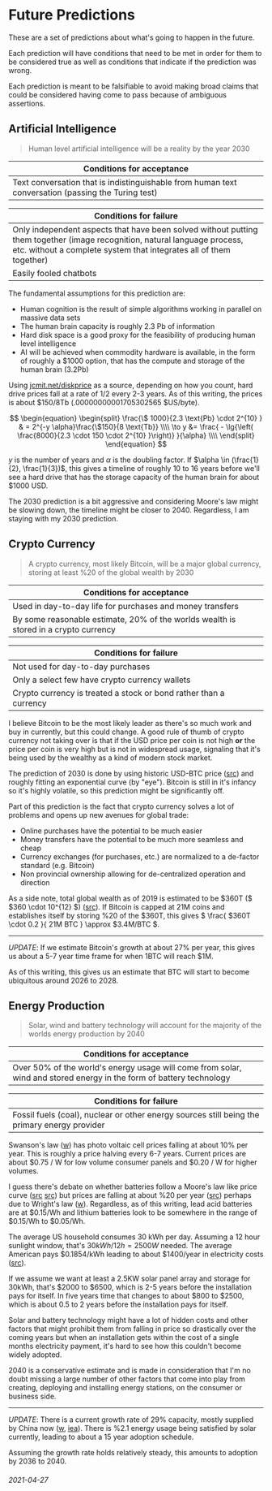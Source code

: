 Future Predictions
===

These are a set of predictions about what's going to happen in the future.

Each prediction will have conditions that need to be met in order for them to
be considered true as well as conditions that indicate if the prediction was wrong.

Each prediction is meant to be falsifiable to avoid making broad claims that could
be considered having come to pass because of ambiguous assertions.

Artificial Intelligence
---

> Human level artificial intelligence will be a reality by the year 2030

| Conditions for acceptance |
|---|
| Text conversation that is indistinguishable from human text conversation (passing the Turing test) |

| Conditions for failure |
|---|
| Only independent aspects that have been solved without putting them together (image recognition, natural language process, etc. without a complete system that integrates all of them together) |
| Easily fooled chatbots |

The fundamental assumptions for this prediction are:

* Human cognition is the result of simple algorithms working in parallel on massive data sets
* The human brain capacity is roughly 2.3 Pb of information
* Hard disk space is a good proxy for the feasibility of producing human level intelligence
* AI will be achieved when commodity hardware is available, in the form of roughly a $1000 option, that has the compute and storage of the human brain (3.2Pb)

Using [jcmit.net/diskprice](https://jcmit.net/diskprice.htm) as a source, depending on how you count, hard drive prices fall at a rate of 1/2 every 2-3 years.
As of this writing, the prices is about $\$$150/8Tb (.00000000001705302565 $\$$US/byte).

$$
\begin{equation}
\begin{split}
\frac{\$ 1000}{2.3 \text{Pb} \cdot 2^{10} }   & = 2^{-y \alpha}\frac{\$150}{8 \text{Tb}}  \\\\
\to y  &= \frac{ - \lg{\left( \frac{8000}{2.3 \cdot 150 \cdot 2^{10} }\right)} }{\alpha} \\\\
\end{split}
\end{equation}
$$

$y$ is the number of years and 
$\alpha$ is the doubling factor.
If $\alpha \in (\frac{1}{2}, \frac{1}{3})$, this gives a timeline of roughly 10 to 16 years before we'll see a hard drive that has the storage capacity of the human brain for
about $\$$1000 USD.

The 2030 prediction is a bit aggressive and considering Moore's law might be slowing down, the timeline might be closer to 2040.
Regardless, I am staying with my 2030 prediction.

Crypto Currency
---

> A crypto currency, most likely Bitcoin, will be a major global currency, storing at least %20 of the global wealth by 2030

| Conditions for acceptance |
|---|
| Used in day-to-day life for purchases and money transfers |
| By some reasonable estimate, 20% of the worlds wealth is stored in a crypto currency |

| Conditions for failure |
|---|
| Not used for day-to-day purchases |
| Only a select few have crypto currency wallets |
| Crypto currency is treated a stock or bond rather than a currency |

I believe Bitcoin to be the most likely leader as there's so much work and buy in currently, but this could change.
A good rule of thumb of crypto currency not taking over is that if the USD price per coin is not high **or** the
price per coin is very high but is not in widespread usage, signaling that it's being used by the wealthy as a kind
of modern stock market.

The prediction of 2030 is done by using historic USD-BTC price ([src](https://finance.yahoo.com/quote/BTC-USD/history/)) and roughly
fitting an exponential curve (by "eye").
Bitcoin is still in it's infancy so it's highly volatile, so this prediction might be significantly off.

Part of this prediction is the fact that crypto currency solves a lot of problems and opens up new avenues for global trade:

* Online purchases have the potential to be much easier
* Money transfers have the potential to be much more seamless and cheap
* Currency exchanges (for purchases, etc.) are normalized to a de-factor standard (e.g. Bitcoin)
* Non provincial ownership allowing for de-centralized operation and direction

As a side note, total global wealth as of 2019 is estimated to be $\$$360T
($ \$360 \cdot 10^{12} $) ([src](https://www.credit-suisse.com/about-us/en/reports-research/global-wealth-report.html)).
If Bitcoin is capped at 21M coins and establishes itself by storing %20 of the $\$$360T, this gives $ \frac{ \$360T \cdot 0.2 }{ 21M BTC } \approx \$3.4M/BTC $.

---

*UPDATE*: If we estimate Bitcoin's growth at about 27% per year, this gives us about a 5-7 year time frame for when 1BTC will reach $1M.

As of this writing, this gives us an estimate that BTC will start to become ubiquitous around 2026 to 2028.

Energy Production
---

> Solar, wind and battery technology will account for the majority of the worlds energy production by 2040

| Conditions for acceptance |
|---|
| Over 50% of the world's energy usage will come from solar, wind and stored energy in the form of battery technology |


| Conditions for failure |
|---|
| Fossil fuels (coal), nuclear or other energy sources still being the primary energy provider |

Swanson's law ([w](https://en.wikipedia.org/wiki/Swanson%27s_law)) has photo voltaic cell prices falling at about 10% per year.
This is roughly a price halving every 6-7 years.
Current prices are about $\$$0.75 / W for low volume consumer panels and $\$$0.20 / W for higher volumes.

I guess there's debate on whether batteries follow a Moore's law like price curve ([src](https://longtailpipe.com/2013/04/06/there-is-moores-law-for-batteries-its/) [src](https://longtailpipe.com/2013/04/06/there-is-moores-law-for-batteries-its/)) but prices are falling at about %20 per year ([src](https://about.bnef.com/blog/behind-scenes-take-lithium-ion-battery-prices/)) perhaps due to Wright's law ([w](https://en.wikipedia.org/wiki/Experience_curve_effects)).
Regardless, as of this writing, lead acid batteries are at $\$$0.15/Wh and lithium batteries look to be somewhere in the range of $\$$0.15/Wh to $\$$0.05/Wh.

The average US household consumes 30 kWh per day.
Assuming a 12 hour sunlight window, that's $30 kWh / 12h = 2500 W$ needed.
The average American pays $\$$0.1854/kWh leading to about $\$$1400/year in electricity costs ([src](https://www.eia.gov/tools/faqs/faq.php?id=97&t=3)).

If we assume we want at least a 2.5KW solar panel array and storage for 30kWh, that's $\$$2000 to $\$$6500, which is 2-5 years before the installation pays for itself.
In five years time that changes to about $\$$800 to $\$$2500, which is about 0.5 to 2 years before the installation pays for itself.

Solar and battery technology might have a lot of hidden costs and other factors that might prohibit them from falling in price so drastically over the coming years
but when an installation gets within the cost of a single months electricity payment, it's hard to see how this couldn't become widely adopted.

2040 is a conservative estimate and is made in consideration that I'm no doubt missing a large number of other factors that come into play from creating, deploying and installing energy stations,
on the consumer or business side.

---

*UPDATE*: There is a current growth rate of 29% capacity, mostly supplied by China now ([w](https://en.wikipedia.org/wiki/Growth_of_photovoltaics#Current_status), [iea](https://iea-pvps.org/wp-content/uploads/2020/01/IEA-PVPS_-_A_Snapshot_of_Global_PV_-_1992-2017.pdf)).
There is %2.1 energy usage being satisfied by solar currently, leading to about a 15 year adoption schedule.

Assuming the growth rate holds relatively steady, this amounts to adoption by 2036 to 2040.

###### 2021-04-27
